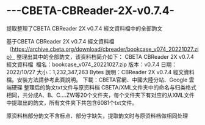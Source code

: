 # ---CBETA-CBReader-2X-v0.7.4-
提取整理了CBETA CBReader 2X v0.7.4 經文資料檔中的全部韵文


基于CBETA CBReader 2X v0.7.4 經文資料檔 （https://archive.cbeta.org/download/cbreader/bookcase_v074_20221027.zip）    整理出其中的全部韵文，该资料档简介如下：
     CBETA CBReader 2X v0.7.4 經文資料檔 
     檔名：bookcase_v074_20221027.zip
     版本：v0.7.4
     日期：2022/10/27
     大小：1,232,347,263 Bytes
     說明：CBReader 2X v0.7.4 經文資料檔。安裝方法請參考此頁說明。
     下載：CBETA官網、中國大陸分站、Google 雲端硬碟
整理后的韵文txt文件与原资料档 CBETA/XML文件夹中的命名与归类格式相同，共分成A、B、C....ZW等20个文件夹，每个文件夹下有对应的从XML文件中提取出的韵文，所有文件夹下共包含6081个txt文件。


原资料档部分韵文不含标点、部分字缺失，提取韵文时与原资料档做相同处理

